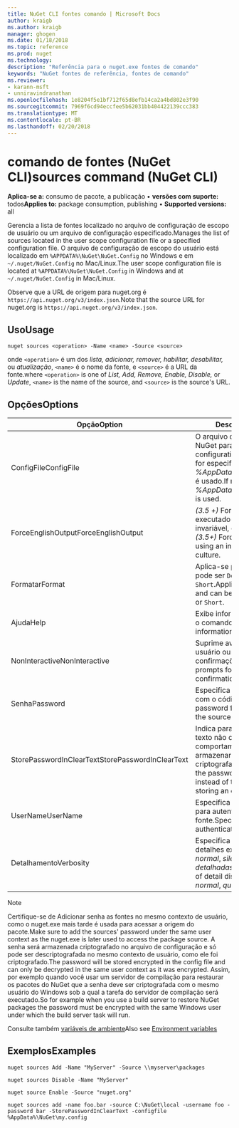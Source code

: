 ```yaml
---
title: NuGet CLI fontes comando | Microsoft Docs
author: kraigb
ms.author: kraigb
manager: ghogen
ms.date: 01/18/2018
ms.topic: reference
ms.prod: nuget
ms.technology: 
description: "Referência para o nuget.exe fontes de comando"
keywords: "NuGet fontes de referência, fontes de comando"
ms.reviewer:
- karann-msft
- unniravindranathan
ms.openlocfilehash: 1e8204f5e1bf712f65d8efb14ca2a4bd802e3f90
ms.sourcegitcommit: 7969f6cd94eccfee5b62031bb404422139ccc383
ms.translationtype: MT
ms.contentlocale: pt-BR
ms.lasthandoff: 02/20/2018
---
```

# <a name="sources-command-nuget-cli"></a><span data-ttu-id="ab72e-104">comando de fontes (NuGet CLI)</span><span class="sxs-lookup"><span data-stu-id="ab72e-104">sources command (NuGet CLI)</span></span>

<span data-ttu-id="ab72e-105">**Aplica-se a:** consumo de pacote, a publicação &bullet; **versões com suporte:** todos</span><span class="sxs-lookup"><span data-stu-id="ab72e-105">**Applies to:** package consumption, publishing &bullet; **Supported versions:** all</span></span>

<span data-ttu-id="ab72e-106">Gerencia a lista de fontes localizado no arquivo de configuração de escopo de usuário ou um arquivo de configuração especificado.</span><span class="sxs-lookup"><span data-stu-id="ab72e-106">Manages the list of sources located in the user scope configuration file or a specified configuration file.</span></span> <span data-ttu-id="ab72e-107">O arquivo de configuração de escopo do usuário está localizado em `%APPDATA%\NuGet\NuGet.Config` no Windows e em `~/.nuget/NuGet.Config` no Mac/Linux.</span><span class="sxs-lookup"><span data-stu-id="ab72e-107">The user scope configuration file is located at `%APPDATA%\NuGet\NuGet.Config` in Windows and at `~/.nuget/NuGet.Config` in Mac/Linux.</span></span>


<span data-ttu-id="ab72e-108">Observe que a URL de origem para nuget.org é `https://api.nuget.org/v3/index.json`.</span><span class="sxs-lookup"><span data-stu-id="ab72e-108">Note that the source URL for nuget.org is `https://api.nuget.org/v3/index.json`.</span></span>

## <a name="usage"></a><span data-ttu-id="ab72e-109">Uso</span><span class="sxs-lookup"><span data-stu-id="ab72e-109">Usage</span></span>

```cli
nuget sources <operation> -Name <name> -Source <source>
```

<span data-ttu-id="ab72e-110">onde `<operation>` é um dos *lista, adicionar, remover, habilitar, desabilitar,* ou *atualização*, `<name>` é o nome da fonte, e `<source>` é a URL da fonte.</span><span class="sxs-lookup"><span data-stu-id="ab72e-110">where `<operation>` is one of *List, Add, Remove, Enable, Disable,* or *Update*, `<name>` is the name of the source, and `<source>` is the source's URL.</span></span>

## <a name="options"></a><span data-ttu-id="ab72e-111">Opções</span><span class="sxs-lookup"><span data-stu-id="ab72e-111">Options</span></span>

| <span data-ttu-id="ab72e-112">Opção</span><span class="sxs-lookup"><span data-stu-id="ab72e-112">Option</span></span> | <span data-ttu-id="ab72e-113">Descrição</span><span class="sxs-lookup"><span data-stu-id="ab72e-113">Description</span></span> |
| --- | --- |
| <span data-ttu-id="ab72e-114">ConfigFile</span><span class="sxs-lookup"><span data-stu-id="ab72e-114">ConfigFile</span></span> | <span data-ttu-id="ab72e-115">O arquivo de configuração do NuGet para aplicar.</span><span class="sxs-lookup"><span data-stu-id="ab72e-115">The NuGet configuration file to apply.</span></span> <span data-ttu-id="ab72e-116">Se não for especificado, *%AppData%\NuGet\NuGet.Config* é usado.</span><span class="sxs-lookup"><span data-stu-id="ab72e-116">If not specified, *%AppData%\NuGet\NuGet.Config* is used.</span></span> |
| <span data-ttu-id="ab72e-117">ForceEnglishOutput</span><span class="sxs-lookup"><span data-stu-id="ab72e-117">ForceEnglishOutput</span></span> | <span data-ttu-id="ab72e-118">*(3.5 +)*  Força nuget.exe para ser executado usando uma cultura invariável, com base em inglês.</span><span class="sxs-lookup"><span data-stu-id="ab72e-118">*(3.5+)* Forces nuget.exe to run using an invariant, English-based culture.</span></span> |
| <span data-ttu-id="ab72e-119">Formatar</span><span class="sxs-lookup"><span data-stu-id="ab72e-119">Format</span></span> | <span data-ttu-id="ab72e-120">Aplica-se para o `list` ação e pode ser `Detailed` (o padrão) ou `Short`.</span><span class="sxs-lookup"><span data-stu-id="ab72e-120">Applies to the `list` action and can be `Detailed` (the default) or `Short`.</span></span> |
| <span data-ttu-id="ab72e-121">Ajuda</span><span class="sxs-lookup"><span data-stu-id="ab72e-121">Help</span></span> | <span data-ttu-id="ab72e-122">Exibe informações de ajuda para o comando.</span><span class="sxs-lookup"><span data-stu-id="ab72e-122">Displays help information for the command.</span></span> |
| <span data-ttu-id="ab72e-123">NonInteractive</span><span class="sxs-lookup"><span data-stu-id="ab72e-123">NonInteractive</span></span> | <span data-ttu-id="ab72e-124">Suprime avisos para a entrada do usuário ou confirmações.</span><span class="sxs-lookup"><span data-stu-id="ab72e-124">Suppresses prompts for user input or confirmations.</span></span> |
| <span data-ttu-id="ab72e-125">Senha</span><span class="sxs-lookup"><span data-stu-id="ab72e-125">Password</span></span> | <span data-ttu-id="ab72e-126">Especifica a senha para autenticar com o código-fonte.</span><span class="sxs-lookup"><span data-stu-id="ab72e-126">Specifies the password for authenticating with the source.</span></span> |
| <span data-ttu-id="ab72e-127">StorePasswordInClearText</span><span class="sxs-lookup"><span data-stu-id="ab72e-127">StorePasswordInClearText</span></span> | <span data-ttu-id="ab72e-128">Indica para armazenar a senha em texto não criptografado em vez do comportamento padrão de armazenar um formato criptografado.</span><span class="sxs-lookup"><span data-stu-id="ab72e-128">Indicates to store the password in unencrypted text instead of the default behavior of storing an encrypted form.</span></span> |
| <span data-ttu-id="ab72e-129">UserName</span><span class="sxs-lookup"><span data-stu-id="ab72e-129">UserName</span></span> | <span data-ttu-id="ab72e-130">Especifica o nome de usuário para autenticar com o código-fonte.</span><span class="sxs-lookup"><span data-stu-id="ab72e-130">Specifies the user name for authenticating with the source.</span></span> |
| <span data-ttu-id="ab72e-131">Detalhamento</span><span class="sxs-lookup"><span data-stu-id="ab72e-131">Verbosity</span></span> | <span data-ttu-id="ab72e-132">Especifica a quantidade de detalhes exibidos na saída: *normal*, *silencioso*, *detalhadas*.</span><span class="sxs-lookup"><span data-stu-id="ab72e-132">Specifies the amount of detail displayed in the output: *normal*, *quiet*, *detailed*.</span></span> |

> [!Note]
> <span data-ttu-id="ab72e-133">Certifique-se de Adicionar senha as fontes no mesmo contexto de usuário, como o nuget.exe mais tarde é usada para acessar a origem do pacote.</span><span class="sxs-lookup"><span data-stu-id="ab72e-133">Make sure to add the sources' password under the same user context as the nuget.exe is later used to access the package source.</span></span> <span data-ttu-id="ab72e-134">A senha será armazenada criptografado no arquivo de configuração e só pode ser descriptografada no mesmo contexto de usuário, como ele foi criptografado.</span><span class="sxs-lookup"><span data-stu-id="ab72e-134">The password will be stored encrypted in the config file and can only be decrypted in the same user context as it was encrypted.</span></span> <span data-ttu-id="ab72e-135">Assim, por exemplo quando você usar um servidor de compilação para restaurar os pacotes do NuGet que a senha deve ser criptografada com o mesmo usuário do Windows sob a qual a tarefa do servidor de compilação será executado.</span><span class="sxs-lookup"><span data-stu-id="ab72e-135">So for example when you use a build server to restore NuGet packages the password must be encrypted with the same Windows user under which  the build server task will run.</span></span>

<span data-ttu-id="ab72e-136">Consulte também [variáveis de ambiente](cli-ref-environment-variables.md)</span><span class="sxs-lookup"><span data-stu-id="ab72e-136">Also see [Environment variables](cli-ref-environment-variables.md)</span></span>

## <a name="examples"></a><span data-ttu-id="ab72e-137">Exemplos</span><span class="sxs-lookup"><span data-stu-id="ab72e-137">Examples</span></span>

```cli
nuget sources Add -Name "MyServer" -Source \\myserver\packages

nuget sources Disable -Name "MyServer"

nuget source Enable -Source "nuget.org"

nuget sources add -name foo.bar -source C:\NuGet\local -username foo -password bar -StorePasswordInClearText -configfile %AppData%\NuGet\my.config
```
